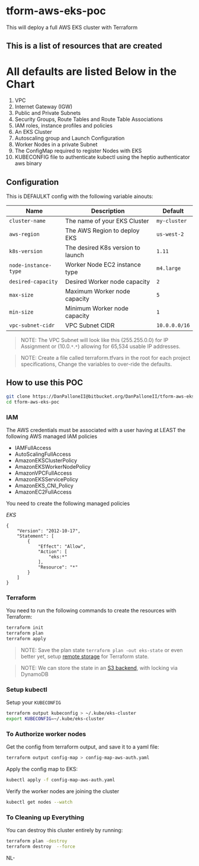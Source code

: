 # tform-aws-eks-poc

This will deploy a full AWS EKS cluster with Terraform

## This is a list of resources that are created
# All defaults are listed Below in the Chart

1. VPC
2. Internet Gateway (IGW)
3. Public and Private Subnets
4. Security Groups, Route Tables and Route Table Associations
5. IAM roles, instance profiles and policies
6. An EKS Cluster
7. Autoscaling group and Launch Configuration
8. Worker Nodes in a private Subnet
9. The ConfigMap required to register Nodes with EKS
10. KUBECONFIG file to authenticate kubectl using the heptio authenticator aws binary

## Configuration

This is DEFAULKT config with the following variable ainouts:

| Name                 | Description                       | Default       |
|----------------------|-----------------------------------|---------------|
| `cluster-name`       | The name of your EKS Cluster      | `my-cluster`  |
| `aws-region`         | The AWS Region to deploy EKS      | `us-west-2`   |
| `k8s-version`        | The desired K8s version to launch | `1.11`        |
| `node-instance-type` | Worker Node EC2 instance type     | `m4.large`    |
| `desired-capacity`   | Desired Worker node capacity      | `2`           |
| `max-size`           | Maximum Worker node capacity      | `5`           |
| `min-size`           | Minimum Worker node capacity      | `1`           |
| `vpc-subnet-cidr`    | VPC Subnet CIDR                   | `10.0.0.0/16` |

> NOTE: The VPC Subnet will look like this (255.255.0.0) for IP Assignment or (10.0.`*`.`*`) allowing for 65,534 usable IP addresses.

> NOTE: Create a file called terraform.tfvars in the root for each project specifications, Change the  variables to over-ride the defaults.

## How to use this POC

```bash
git clone https://DanPalloneII@bitbucket.org/DanPalloneII/tform-aws-eks-poc.git
cd tform-aws-eks-poc
```

### IAM

The AWS credentials must be associated with a user having at LEAST the following AWS managed IAM policies

* IAMFullAccess
* AutoScalingFullAccess
* AmazonEKSClusterPolicy
* AmazonEKSWorkerNodePolicy
* AmazonVPCFullAccess
* AmazonEKSServicePolicy
* AmazonEKS_CNI_Policy
* AmazonEC2FullAccess

You need to create the following managed policies

*EKS*

```
{
    "Version": "2012-10-17",
    "Statement": [
        {
            "Effect": "Allow",
            "Action": [
                "eks:*"
            ],
            "Resource": "*"
        }
    ]
}
```

### Terraform

You need to run the following commands to create the resources with Terraform:

```bash
terraform init
terraform plan
terraform apply
```

> NOTE: Save the plan state `terraform plan -out eks-state` or even better yet, setup [remote storage](https://www.terraform.io/docs/state/remote.html) for Terraform state. 

> NOTE: We can store the state in an [S3 backend](https://www.terraform.io/docs/backends/types/s3.html), with locking via DynamoDB

### Setup kubectl

Setup your `KUBECONFIG`

```bash
terraform output kubeconfig > ~/.kube/eks-cluster
export KUBECONFIG=~/.kube/eks-cluster
```

### To Authorize worker nodes

Get the config from terraform output, and save it to a yaml file:

```bash
terraform output config-map > config-map-aws-auth.yaml
```

Apply the config map to EKS:

```bash
kubectl apply -f config-map-aws-auth.yaml
```

Verify the worker nodes are joining the cluster

```bash
kubectl get nodes --watch
```

### To Cleaning up Everything

You can destroy this cluster entirely by running:

```bash
terraform plan -destroy
terraform destroy  --force
```

NL-

